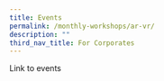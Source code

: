 ```yaml
---
title: Events
permalink: /monthly-workshops/ar-vr/
description: ""
third_nav_title: For Corporates
---
```







Link to events